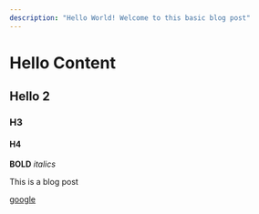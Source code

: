 ```yaml
---
description: "Hello World! Welcome to this basic blog post"
---
```


# Hello Content

## Hello 2

### H3

#### H4

**BOLD** _italics_

This is a blog post

[google](https://www.google.com/)
